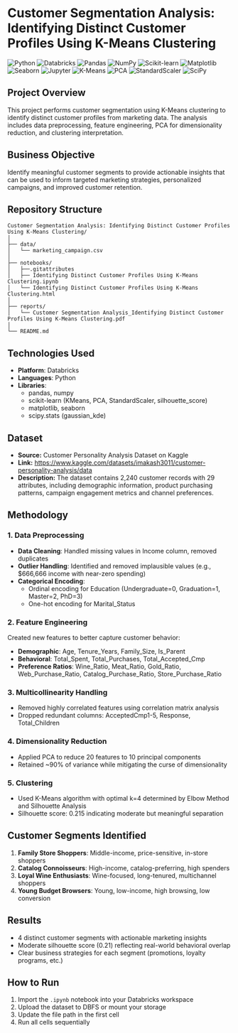 # Customer Segmentation Analysis: Identifying Distinct Customer Profiles Using K-Means Clustering

![Python](https://img.shields.io/badge/Python-3776AB?style=for-the-badge&logo=python&logoColor=white)
![Databricks](https://img.shields.io/badge/Databricks-FF3621?style=for-the-badge&logo=databricks&logoColor=white)
![Pandas](https://img.shields.io/badge/Pandas-150458?style=for-the-badge&logo=pandas&logoColor=white)
![NumPy](https://img.shields.io/badge/NumPy-013243?style=for-the-badge&logo=numpy&logoColor=white)
![Scikit-learn](https://img.shields.io/badge/Scikit--learn-F7931E?style=for-the-badge&logo=scikit-learn&logoColor=white)
![Matplotlib](https://img.shields.io/badge/Matplotlib-11557C?style=for-the-badge&logo=matplotlib&logoColor=white)
![Seaborn](https://img.shields.io/badge/Seaborn-4C72B0?style=for-the-badge)
![Jupyter](https://img.shields.io/badge/Jupyter-F37626?style=for-the-badge&logo=jupyter&logoColor=white)
![K-Means](https://img.shields.io/badge/K--Means-008080?style=for-the-badge)
![PCA](https://img.shields.io/badge/PCA-4B0082?style=for-the-badge)
![StandardScaler](https://img.shields.io/badge/StandardScaler-FF6B6B?style=for-the-badge)
![SciPy](https://img.shields.io/badge/SciPy-8CAAE6?style=for-the-badge&logo=scipy&logoColor=white)

## Project Overview
This project performs customer segmentation using K-Means clustering to identify distinct customer profiles from marketing data. The analysis includes data preprocessing, feature engineering, PCA for dimensionality reduction, and clustering interpretation.

## Business Objective
Identify meaningful customer segments to provide actionable insights that can be used to inform targeted marketing strategies, personalized campaigns, and improved customer retention.

## Repository Structure 

```text
Customer Segmentation Analysis: Identifying Distinct Customer Profiles Using K-Means Clustering/
│
├── data/
│   └── marketing_campaign.csv 
│
├── notebooks/
│   ├──.gitattributes 
│   ├── Identifying Distinct Customer Profiles Using K-Means Clustering.ipynb  
│   └── Identifying Distinct Customer Profiles Using K-Means Clustering.html
│
├── reports/
│   └── Customer Segmentation Analysis_Identifying Distinct Customer Profiles Using K-Means Clustering.pdf    
│
└── README.md
```

## Technologies Used
- **Platform**: Databricks
- **Languages**: Python
- **Libraries**: 
  - pandas, numpy
  - scikit-learn (KMeans, PCA, StandardScaler, silhouette_score)
  - matplotlib, seaborn
  - scipy.stats (gaussian_kde)

## Dataset

- **Source:** Customer Personality Analysis Dataset on Kaggle  
- **Link:** https://www.kaggle.com/datasets/imakash3011/customer-personality-analysis/data 
- **Description:** The dataset contains 2,240 customer records with 29 attributes, including demographic information, product purchasing patterns, campaign engagement metrics and channel preferences.

## Methodology

### 1. Data Preprocessing
- **Data Cleaning**: Handled missing values in Income column, removed duplicates
- **Outlier Handling**: Identified and removed implausible values (e.g., $666,666 income with near-zero spending)
- **Categorical Encoding**: 
  - Ordinal encoding for Education (Undergraduate=0, Graduation=1, Master=2, PhD=3)
  - One-hot encoding for Marital_Status

### 2. Feature Engineering
Created new features to better capture customer behavior:
- **Demographic**: Age, Tenure_Years, Family_Size, Is_Parent
- **Behavioral**: Total_Spent, Total_Purchases, Total_Accepted_Cmp
- **Preference Ratios**: Wine_Ratio, Meat_Ratio, Gold_Ratio, Web_Purchase_Ratio, Catalog_Purchase_Ratio, Store_Purchase_Ratio

### 3. Multicollinearity Handling
- Removed highly correlated features using correlation matrix analysis
- Dropped redundant columns: AcceptedCmp1-5, Response, Total_Children

### 4. Dimensionality Reduction
- Applied PCA to reduce 20 features to 10 principal components
- Retained ~90% of variance while mitigating the curse of dimensionality

### 5. Clustering
- Used K-Means algorithm with optimal k=4 determined by Elbow Method and Silhouette Analysis
- Silhouette score: 0.215 indicating moderate but meaningful separation

## Customer Segments Identified
1. **Family Store Shoppers**: Middle-income, price-sensitive, in-store shoppers
2. **Catalog Connoisseurs**: High-income, catalog-preferring, high spenders
3. **Loyal Wine Enthusiasts**: Wine-focused, long-tenured, multichannel shoppers
4. **Young Budget Browsers**: Young, low-income, high browsing, low conversion

## Results
- 4 distinct customer segments with actionable marketing insights
- Moderate silhouette score (0.21) reflecting real-world behavioral overlap
- Clear business strategies for each segment (promotions, loyalty programs, etc.)
  
## How to Run

1. Import the `.ipynb` notebook into your Databricks workspace
2. Upload the dataset to DBFS or mount your storage
3. Update the file path in the first cell
4. Run all cells sequentially


